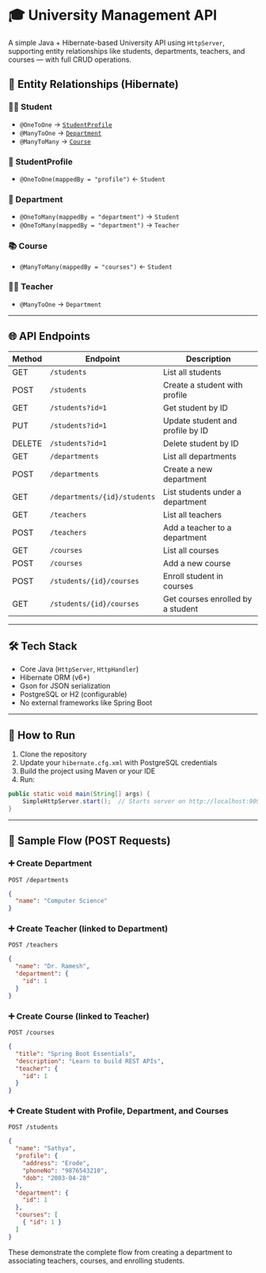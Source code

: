 # 🎓 University Management API

A simple Java + Hibernate-based University API using `HttpServer`, supporting entity relationships like students, departments, teachers, and courses — with full CRUD operations.

## 🧹 Entity Relationships (Hibernate)

### 🧑‍🎓 Student
- `@OneToOne` → [`StudentProfile`](#studentprofile)
- `@ManyToOne` → [`Department`](#department)
- `@ManyToMany` → [`Course`](#course)

### 🪪 StudentProfile
- `@OneToOne(mappedBy = "profile")` ← `Student`

### 🏢 Department
- `@OneToMany(mappedBy = "department")` → `Student`
- `@OneToMany(mappedBy = "department")` → `Teacher`

### 📚 Course
- `@ManyToMany(mappedBy = "courses")` ← `Student`

### 👨‍🏫 Teacher
- `@ManyToOne` → `Department`

---

## 🌐 API Endpoints

| Method | Endpoint                          | Description                          |
|--------|-----------------------------------|--------------------------------------|
| GET    | `/students`                       | List all students                    |
| POST   | `/students`                       | Create a student with profile        |
| GET    | `/students?id=1`                  | Get student by ID                    |
| PUT    | `/students?id=1`                  | Update student and profile by ID     |
| DELETE | `/students?id=1`                  | Delete student by ID                 |
| GET    | `/departments`                    | List all departments                 |
| POST   | `/departments`                    | Create a new department              |
| GET    | `/departments/{id}/students`      | List students under a department     |
| GET    | `/teachers`                       | List all teachers                    |
| POST   | `/teachers`                       | Add a teacher to a department        |
| GET    | `/courses`                        | List all courses                     |
| POST   | `/courses`                        | Add a new course                     |
| POST   | `/students/{id}/courses`          | Enroll student in courses            |
| GET    | `/students/{id}/courses`          | Get courses enrolled by a student    |

---

## 🛠 Tech Stack

- Core Java (`HttpServer`, `HttpHandler`)
- Hibernate ORM (v6+)
- Gson for JSON serialization
- PostgreSQL or H2 (configurable)
- No external frameworks like Spring Boot

---

## 🏁 How to Run

1. Clone the repository
2. Update your `hibernate.cfg.xml` with PostgreSQL credentials
3. Build the project using Maven or your IDE
4. Run:

```java
public static void main(String[] args) {
    SimpleHttpServer.start();  // Starts server on http://localhost:9090
}
```

---

## 🔄 Sample Flow (POST Requests)

### ➕ Create Department
`POST /departments`
```json
{
  "name": "Computer Science"
}
```

### ➕ Create Teacher (linked to Department)
`POST /teachers`
```json
{
  "name": "Dr. Ramesh",
  "department": {
    "id": 1
  }
}
```

### ➕ Create Course (linked to Teacher)
`POST /courses`
```json
{
  "title": "Spring Boot Essentials",
  "description": "Learn to build REST APIs",
  "teacher": {
    "id": 1
  }
}
```

### ➕ Create Student with Profile, Department, and Courses
`POST /students`
```json
{
  "name": "Sathya",
  "profile": {
    "address": "Erode",
    "phoneNo": "9876543210",
    "dob": "2003-04-28"
  },
  "department": {
    "id": 1
  },
  "courses": [
    { "id": 1 }
  ]
}
```

These demonstrate the complete flow from creating a department to associating teachers, courses, and enrolling students.

